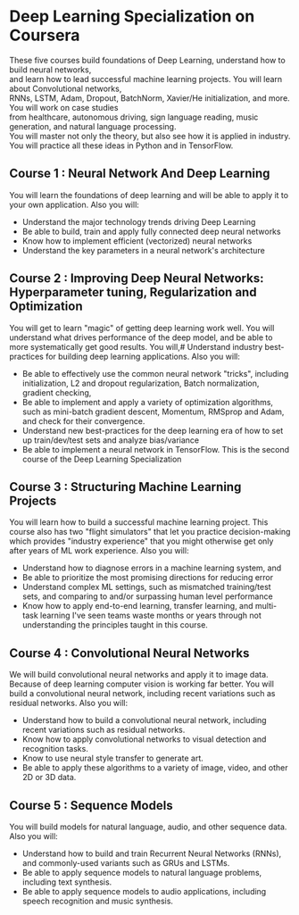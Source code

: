 # Deep Learning Specialization on Coursera

These five courses build foundations of Deep Learning, understand how to build neural networks, <br>
and learn how to lead successful machine learning projects. You will learn about Convolutional networks, <br> 
RNNs, LSTM, Adam, Dropout, BatchNorm, Xavier/He initialization, and more. You will work on case studies <br>
from healthcare, autonomous driving, sign language reading, music generation, and natural language processing. <br> 
You will master not only the theory, but also see how it is applied in industry. <br>
You will practice all these ideas in Python and in TensorFlow.<br>

## Course 1 : Neural Network And Deep Learning
You will learn the foundations of deep learning and will be able to apply it to your own application. Also you will:
- Understand the major technology trends driving Deep Learning
- Be able to build, train and apply fully connected deep neural networks 
- Know how to implement efficient (vectorized) neural networks 
- Understand the key parameters in a neural network's architecture 


## Course 2 : Improving Deep Neural Networks: Hyperparameter tuning, Regularization and Optimization
You will get to learn "magic" of getting deep learning work well. You will understand what drives performance of the deep model, and be able to more systematically get good results. You will,#
Understand industry best-practices for building deep learning applications. Also you will:
- Be able to effectively use the common neural network "tricks", including initialization, L2 and dropout regularization, Batch normalization, gradient checking, 
- Be able to implement and apply a variety of optimization algorithms, such as mini-batch gradient descent, Momentum, RMSprop and Adam, and check for their convergence. 
- Understand new best-practices for the deep learning era of how to set up train/dev/test sets and analyze bias/variance 
- Be able to implement a neural network in TensorFlow. This is the second course of the Deep Learning Specialization



## Course 3 : Structuring Machine Learning Projects
You will learn how to build a successful machine learning project. 
This course also has two "flight simulators" that let you practice decision-making which provides "industry experience" that you might otherwise get only after years of ML work experience.
Also you will:
- Understand how to diagnose errors in a machine learning system, and 
- Be able to prioritize the most promising directions for reducing error 
- Understand complex ML settings, such as mismatched training/test sets, and comparing to and/or surpassing human level performance 
- Know how to apply end-to-end learning, transfer learning, and multi-task learning I've seen teams waste months or years through not understanding the principles taught in this course.


## Course 4 : Convolutional Neural Networks
We will build convolutional neural networks and apply it to image data. Because of deep learning computer vision is working far better. You will build a convolutional neural network, including recent variations such as residual networks.
Also you will: 
- Understand how to build a convolutional neural network, including recent variations such as residual networks. 
- Know how to apply convolutional networks to visual detection and recognition tasks. 
- Know to use neural style transfer to generate art. 
- Be able to apply these algorithms to a variety of image, video, and other 2D or 3D data. 

## Course 5 : Sequence Models
You will build models for natural language, audio, and other sequence data. Also you will: 
- Understand how to build and train Recurrent Neural Networks (RNNs), and commonly-used variants such as GRUs and LSTMs. 
- Be able to apply sequence models to natural language problems, including text synthesis. 
- Be able to apply sequence models to audio applications, including speech recognition and music synthesis. 

